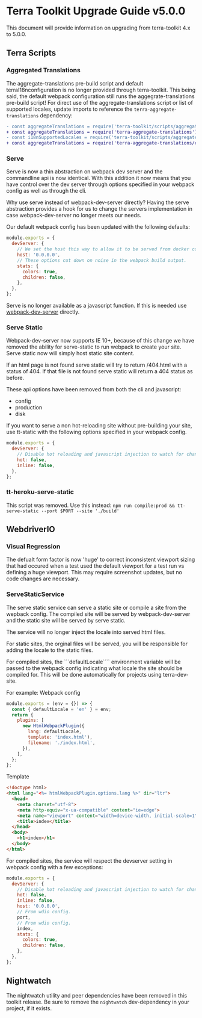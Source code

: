 # Terra Toolkit Upgrade Guide v5.0.0

This document will provide information on upgrading from terra-toolkit 4.x to 5.0.0.

## Terra Scripts

### Aggregated Translations
The aggregate-translations pre-build script and default terraI18nconfiguration is no longer provided through terra-toolkit. This being said, the default webpack configuration still runs the aggegrate-translations pre-build script! For direct use of the aggregate-translations script or list of supported locales, update imports to reference the `terra-aggregate-translations` dependency: 

```diff
- const aggregateTranslations = require('terra-toolkit/scripts/aggregate-translations/aggregate-translations');
+ const aggregateTranslations = require('terra-aggregate-translations');
- const i18nSupportedLocales = require('terra-toolkit/scripts/aggregate-translations/i18nSupportedLocales');
+ const aggregateTranslations = require('terra-aggregate-translations/config/i18nSupportedLocaels');
```

### Serve

Serve is now a thin abstraction on webpack dev server and the commandline api is now identical. With this addition it now means that you have control over the dev server through options specified in your webpack config as well as through the cli.

Why use serve instead of webpack-dev-server directly? Having the serve abstraction provides a hook for us to change the servers implementation in case webpack-dev-server no longer meets our needs.

Our default webpack config has been updated with the following defaults:

```javascript
module.exports = {
  devServer: {
    // We set the host this way to allow it to be served from docker containers.
    host: '0.0.0.0',
    // These options cut down on noise in the webpack build output.
    stats: {
      colors: true,
      children: false,
    },
  },
};
```

Serve is no longer available as a javascript function. If this is needed use [webpack-dev-server](https://github.com/webpack/webpack-dev-server) directly.

### Serve Static

Webpack-dev-server now supports IE 10+, because of this change we have removed the ability for serve-static to run webpack to create your site. Serve static now will simply host static site content.

If an html page is not found serve static will try to return /404.html with a status of 404. If that file is not found serve static will return a 404 status as before.

These api options have been removed from both the cli and javascript:

* config
* production
* disk

If you want to serve a non hot-reloading site without pre-building your site, use tt-static with the following options specified in your webpack config.

```javascript
module.exports = {
  devServer: {
    // Disable hot reloading and javascript injection to watch for changes.
    hot: false,
    inline: false,
  },
};
```

### tt-heroku-serve-static

This script was removed. Use this instead:
```npm run compile:prod && tt-serve-static --port $PORT --site './build'```

## WebdriverIO
### Visual Regression
The defualt form factor is now 'huge' to correct inconsistent viewport sizing that had occured when a test used the default viewport for a test run vs defining a huge viewport. This may require screenshot updates, but no code changes are necessary.

### ServeStaticService

The serve static service can serve a static site or compile a site from the wepback config. The compiled site will be served by webpack-dev-server and the static site will be served by serve static.

The service will no longer inject the locale into served html files.

For static sites, the orginal files will be served, you will be responsible for adding the locale to the static files.

For compiled sites, the ```defaultLocale```` environment variable will be passed to the webpack config indicating what locale the site should be compiled for. This will be done automatically for projects using terra-dev-site.

For example:
Webpack config

```javascript
module.exports = (env = {}) => {
  const { defaultLocale = 'en' } = env;
  return {
    plugins: [
      new HtmlWebpackPlugin({
        lang: defaultLocale,
        template: 'index.html'),
        filename: './index.html',
      }),
    ],
  };
};
```

Template

```html
<!doctype html>
<html lang="<%= htmlWebpackPlugin.options.lang %>" dir="ltr">
  <head>
    <meta charset="utf-8">
    <meta http-equiv="x-ua-compatible" content="ie=edge">
    <meta name="viewport" content="width=device-width, initial-scale=1">
    <title>index</title>
  </head>
  <body>
    <h1>index</h1>
  </body>
</html>
```

For compiled sites, the service will respect the devserver setting in webpack config with a few exceptions:

```javascript
module.exports = {
  devServer: {
    // Disable hot reloading and javascript injection to watch for changes.
    hot: false,
    inline: false,
    host: '0.0.0.0',
    // From wdio config.
    port,
    // From wdio config.
    index,
    stats: {
      colors: true,
      children: false,
    },
  },
};
```

## Nightwatch 

The nightwatch utility and peer dependencies have been removed in this toolkit release. Be sure to remove the `nightwatch` dev-dependency in your project, if it exists.